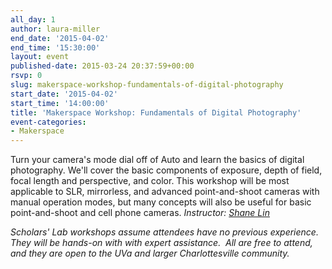 ```yaml
---
all_day: 1
author: laura-miller
end_date: '2015-04-02'
end_time: '15:30:00'
layout: event
published-date: 2015-03-24 20:37:59+00:00
rsvp: 0
slug: makerspace-workshop-fundamentals-of-digital-photography
start_date: '2015-04-02'
start_time: '14:00:00'
title: 'Makerspace Workshop: Fundamentals of Digital Photography'
event-categories:
- Makerspace
---
```


Turn your camera's mode dial off of Auto and learn the basics of digital photography. We'll cover the basic components of exposure, depth of field, focal length and perspective, and color. This workshop will be most applicable to SLR, mirrorless, and advanced point-and-shoot cameras with manual operation modes, but many concepts will also be useful for basic point-and-shoot and cell phone cameras.
_Instructor: [Shane Lin](http://scholarslab.org/people/shane-lin/)_

_Scholars' Lab workshops assume attendees have no previous experience. They will be hands-on with with expert assistance.  All are free to attend, and they are open to the UVa and larger Charlottesville community._
